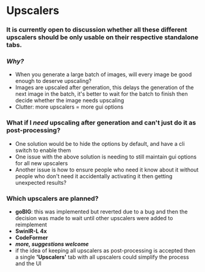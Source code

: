 <!--
This file is part of stable-diffusion-webui (https://github.com/sd-webui/stable-diffusion-webui/).

Copyright 2022 sd-webui team.
This program is free software: you can redistribute it and/or modify
it under the terms of the GNU Affero General Public License as published by
the Free Software Foundation, either version 3 of the License, or
(at your option) any later version.

This program is distributed in the hope that it will be useful,
but WITHOUT ANY WARRANTY; without even the implied warranty of
MERCHANTABILITY or FITNESS FOR A PARTICULAR PURPOSE.  See the
GNU Affero General Public License for more details.

You should have received a copy of the GNU Affero General Public License
along with this program.  If not, see <http://www.gnu.org/licenses/>.
-->

# **Upscalers**

### It is currently open to discussion whether all these different **upscalers** should be only usable on their respective standalone tabs.

### _**Why?**_

* When you generate a large batch of images, will every image be good enough to deserve upscaling? 
* Images are upscaled after generation, this delays the generation of the next image in the batch, it's better to wait for the batch to finish then decide whether the image needs upscaling
* Clutter: more upscalers = more gui options

### What if I _need_ upscaling after generation and can't just do it as post-processing?

* One solution would be to hide the options by default, and have a cli switch to enable them
* One issue with the above solution is needing to still maintain gui options for all new upscalers
* Another issue is how to ensure people who need it know about it without people who don't need it accidentally activating it then getting unexpected results?

### Which upscalers are planned?

* **goBIG**: this was implemented but reverted due to a bug and then the decision was made to wait until other upscalers were added to reimplement
* **SwinIR-L 4x**
* **CodeFormer**
* _**more, suggestions welcome**_
* if the idea of keeping all upscalers as post-processing is accepted then a single **'Upscalers'** tab with all upscalers could simplify the process and the UI
